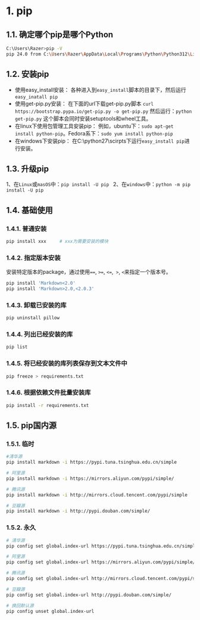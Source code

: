 # 1. pip
## 1.1. 确定哪个pip是哪个Python
```bash
C:\Users\Razer>pip -V
pip 24.0 from C:\Users\Razer\AppData\Local\Programs\Python\Python312\Lib\site-packages\pip (python 3.12)
```

## 1.2. 安装pip
- 使用easy_install安装： 各种进入到`easy_install`脚本的目录下，然后运行`easy_inatall pip`
- 使用get-pip.py安装： 在下面的url下载get-pip.py脚本 `curl https://bootstrap.pypa.io/get-pip.py -o get-pip.py` 然后运行：`python get-pip.py` 这个脚本会同时安装setuptools和wheel工具。
- 在linux下使用包管理工具安装pip： 例如，ubuntu下：`sudo apt-get install python-pip`。Fedora系下：`sudo yum install python-pip`
- 在windows下安装pip： 在C:\python27\scirpts下运行`easy_install pip`进行安装。

## 1.3. 升级pip
1、在`Linux`或`masOS`中：`pip install -U pip `
2、在`windows`中：`python -m pip install -U pip`

## 1.4. 基础使用
### 1.4.1. 普通安装
```bash
pip install xxx     # xxx为需要安装的模块
```

### 1.4.2. 指定版本安装
安装特定版本的package，通过使用`==`, `>=`, `<=`,` >`, `<`来指定一个版本号。

```bash
pip install 'Markdown<2.0'
pip install 'Markdown>2.0,<2.0.3'
```

### 1.4.3. 卸载已安装的库
```bash
pip uninstall pillow
```

### 1.4.4. 列出已经安装的库
```bash
pip list
```

### 1.4.5. 将已经安装的库列表保存到文本文件中
```bash
pip freeze > requirements.txt
```

### 1.4.6. 根据依赖文件批量安装库
```bash
pip install -r requirements.txt
```

## 1.5. pip国内源
### 1.5.1. 临时
```bash
#清华源
pip install markdown -i https://pypi.tuna.tsinghua.edu.cn/simple

# 阿里源
pip install markdown -i https://mirrors.aliyun.com/pypi/simple/

# 腾讯源
pip install markdown -i http://mirrors.cloud.tencent.com/pypi/simple

# 豆瓣源
pip install markdown -i http://pypi.douban.com/simple/

```

### 1.5.2. 永久
```bash
# 清华源
pip config set global.index-url https://pypi.tuna.tsinghua.edu.cn/simple

# 阿里源
pip config set global.index-url https://mirrors.aliyun.com/pypi/simple/

# 腾讯源
pip config set global.index-url http://mirrors.cloud.tencent.com/pypi/simple

# 豆瓣源
pip config set global.index-url http://pypi.douban.com/simple/

# 换回默认源
pip config unset global.index-url

```
